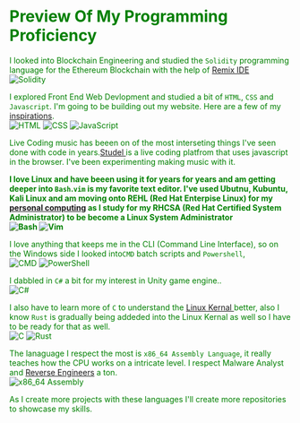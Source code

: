 <p align="center"><font color="green">

# Preview Of My Programming Proficiency

I looked into Blockchain Engineering and studied the `Solidity` programming language for the Ethereum Blockchain with the help of <a href="https://remix.ethereum.org/)](https://remix.ethereum.org/">Remix IDE</a> <br>
![Solidity](https://img.shields.io/badge/Solidity-363636?style=for-the-badge&logo=solidity&logoColor=white)
  
I explored Front End Web Devlopment and studied a bit of `HTML`, `CSS` and `Javascript`. I'm going to be building out my website. Here are a few of my <a href="https://github.com/Bit-Budha/website_inspirations.repo/tree/main">inspirations</a>.
 <br>
![HTML](https://img.shields.io/badge/HTML5-E34F26?style=for-the-badge&logo=html5&logoColor=white)
![CSS](https://img.shields.io/badge/CSS3-1572B6?style=for-the-badge&logo=css3&logoColor=white)
![JavaScript](https://img.shields.io/badge/JavaScript-F7DF1E?style=for-the-badge&logo=javascript&logoColor=black)

Live Coding music has beeen on of the most interseting things I've seen done with code in years.<a href="https://strudel.cc/workshop/getting-started/">Studel </a> is a live coding platfrom that uses javascript in the browser. I've been experimenting making music with it.

**I love Linux and have beeen using it for years for years and am getting deeper into `Bash`.`vim` is my favorite text editor. I've used Ubutnu, Kubuntu, Kali Linux and am moving onto REHL (Red Hat Enterpise Linux) for my <a href="https://www.youtube.com/watch?v=KNgOpRoJlwU">personal computing</a> as I study for my RHCSA (Red Hat Certified System Administrator) to be become a Linux System Administrator <br>
![Bash](https://img.shields.io/badge/Bash-121011?style=for-the-badge&logo=gnubash&logoColor=white)
![Vim](https://img.shields.io/badge/Vim-019733?style=for-the-badge&logo=vim&logoColor=white)**


I love anything that keeps me in the CLI (Command Line Interface), so on the Windows side I looked into`CMD` batch scripts and `Powershell`, <br>
![CMD](https://img.shields.io/badge/CMD-000000?style=for-the-badge&logo=windows&logoColor=white)
![PowerShell](https://img.shields.io/badge/PowerShell-5391FE?style=for-the-badge&logo=powershell&logoColor=white)


I dabbled in `C#` a bit for my interest in Unity game engine..<br>
![C#](https://img.shields.io/badge/C%23-239120?style=for-the-badge&logo=c-sharp&logoColor=white)


I also have to learn more of `C` to understand the  <a href="https://www.linkedin.com/feed/update/urn:li:activity:7363390688975077376/">Linux Kernal </a>better, also I know `Rust` is gradually being addeded into the Linux Kernal as well so I have to be ready for that as well. <br>
![C](https://img.shields.io/badge/C-00599C?style=for-the-badge&logo=c&logoColor=white)
![Rust](https://img.shields.io/badge/Rust-000000?style=for-the-badge&logo=rust&logoColor=white)

The lanaguage I respect the most is `x86_64 Assembly Language`, it really teaches how the CPU works on a intricate level. I respect Malware Analyst and <a href="https://github.com/Bit-Budha/reverse_engineering.repo">Reverse Engineers</a> a ton.<br>
![x86_64 Assembly](https://img.shields.io/badge/x86__64%20Assembly-525252?style=for-the-badge&logo=cogs&logoColor=white)


As I create more projects with these languages I'll create more repositories to showcase my skills.
